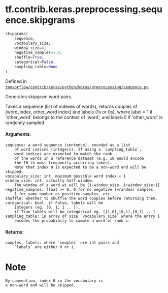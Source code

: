 <div itemscope itemtype="http://developers.google.com/ReferenceObject">
<meta itemprop="name" content="tf.contrib.keras.preprocessing.sequence.skipgrams" />
</div>

# tf.contrib.keras.preprocessing.sequence.skipgrams

``` python
skipgrams(
    sequence,
    vocabulary_size,
    window_size=4,
    negative_samples=1.0,
    shuffle=True,
    categorical=False,
    sampling_table=None
)
```



Defined in [`tensorflow/contrib/keras/python/keras/preprocessing/sequence.py`](https://www.tensorflow.org/code/tensorflow/contrib/keras/python/keras/preprocessing/sequence.py).

Generates skipgram word pairs.

Takes a sequence (list of indexes of words),
returns couples of [word_index, other_word index] and labels (1s or 0s),
where label = 1 if 'other_word' belongs to the context of 'word',
and label=0 if 'other_word' is randomly sampled

#### Arguments:

    sequence: a word sequence (sentence), encoded as a list
        of word indices (integers). If using a `sampling_table`,
        word indices are expected to match the rank
        of the words in a reference dataset (e.g. 10 would encode
        the 10-th most frequently occurring token).
        Note that index 0 is expected to be a non-word and will be skipped.
    vocabulary_size: int. maximum possible word index + 1
    window_size: int. actually half-window.
        The window of a word wi will be [i-window_size, i+window_size+1]
    negative_samples: float >= 0. 0 for no negative (=random) samples.
        1 for same number as positive samples. etc.
    shuffle: whether to shuffle the word couples before returning them.
    categorical: bool. if False, labels will be
        integers (eg. [0, 1, 1 .. ]),
        if True labels will be categorical eg. [[1,0],[0,1],[0,1] .. ]
    sampling_table: 1D array of size `vocabulary_size` where the entry i
        encodes the probabibily to sample a word of rank i.


#### Returns:

    couples, labels: where `couples` are int pairs and
        `labels` are either 0 or 1.

# Note
    By convention, index 0 in the vocabulary is
    a non-word and will be skipped.